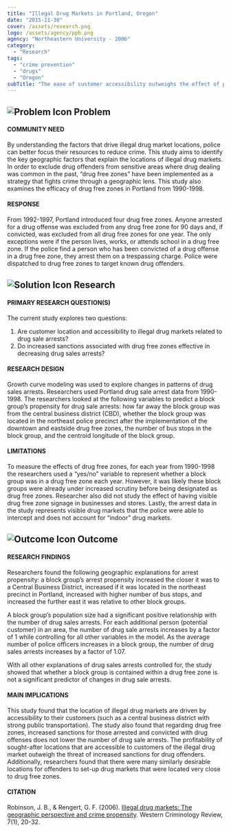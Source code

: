 ```yaml
---
title: "Illegal Drug Markets in Portland, Oregon"
date: "2015-11-30"
cover: /assets/research.png
logo: /assets/agency/ppb.png
agency: "Northeastern University - 2006"
category:
  - "Research"
tags:
  - "crime prevention"
  - "drugs"
  - "Oregon"
subTitle: "The ease of customer accessibility outweighs the effect of possible sanctions in the presence and location of outdoor illegal drug markets."
---
```


## ![Problem Icon](https://github.com/google/material-design-icons/raw/master/alert/1x_web/ic_error_outline_black_48dp.png "Problem") Problem

#### COMMUNITY NEED

By understanding the factors that drive illegal drug market locations, police can better focus their resources to reduce crime. This study aims to identify the key geographic factors that explain the locations of illegal drug markets. In order to exclude drug offenders from sensitive areas where drug dealing was common in the past, “drug free zones” have been implemented as a strategy that fights crime through a geographic lens. This study also examines the efficacy of drug free zones in Portland from 1990-1998.

#### RESPONSE

From 1992-1997, Portland introduced four drug free zones. Anyone arrested for a drug offense was excluded from any drug free zone for 90 days and, if convicted, was excluded from all drug free zones for one year. The only exceptions were if the person lives, works, or attends school in a drug free zone. If the police find a person who has been convicted of a drug offense in a drug free zone, they arrest them on a trespassing charge. Police were dispatched to drug free zones to target known drug offenders.

## ![Solution Icon](https://github.com/google/material-design-icons/raw/master/action/1x_web/ic_lightbulb_outline_black_48dp.png "Solution") Research

#### PRIMARY RESEARCH QUESTION(S)

The current study explores two questions:
1. Are customer location and accessibility to illegal drug markets related to drug sale arrests?
2. Do increased sanctions associated with drug free zones effective in decreasing drug sales arrests?

#### RESEARCH DESIGN

Growth curve modeling was used to explore changes in patterns of drug sales arrests. Researchers used Portland drug sale arrest data from 1990-1998. The researchers looked at the following variables to predict a block group’s propensity for drug sale arrests: how far away the block group was from the central business district (CBD), whether the block group was located in the northeast police precinct after the implementation of the downtown and eastside drug free zones, the number of bus stops in the block group, and the centroid longitude of the block group.

#### LIMITATIONS

To measure the effects of drug free zones, for each year from 1990-1998 the researchers used a “yes/no” variable to represent whether a block group was in a drug free zone each year. However, it was likely these block groups were already under increased scrutiny before being designated as drug free zones. Researcher also did not study the effect of having visible drug free zone signage in businesses and stores. Lastly, the arrest data in the study represents visible drug markets that the police were able to intercept and does not account for “indoor” drug markets.

## ![Outcome Icon](https://github.com/google/material-design-icons/raw/master/action/1x_web/ic_view_list_black_48dp.png "Outcome") Outcome

#### RESEARCH FINDINGS

Researchers found the following geographic explanations for arrest propensity: a block group’s arrest propensity increased the closer it was to a Central Business District, increased if it was located in the northeast precinct in Portland, increased with higher number of bus stops, and increased the further east it was relative to other block groups.

A block group’s population size had a significant positive relationship with the number of drug sales arrests. For each additional person (potential customer) in an area, the number of drug sale arrests increases by a factor of 1 while controlling for all other variables in the model. As the average number of police officers increases in a block group, the number of drug sales arrests increases by a factor of 1.07.

With all other explanations of drug sales arrests controlled for, the study showed that whether a block group is contained within a drug free zone is not a significant predictor of changes in drug sale arrests.

#### MAIN IMPLICATIONS

This study found that the location of illegal drug markets are driven by accessibility to their customers (such as a central business district with strong public transportation). The study also found that regarding drug free zones, increased sanctions for those arrested and convicted with drug offenses does not lower the number of drug sale arrests. The profitability of sought-after locations that are accessible to customers of the illegal drug market outweigh the threat of increased sanctions for drug offenders. Additionally, researchers found that there were many similarly desirable locations for offenders to set-up drug markets that were located very close to drug free zones.

#### CITATION
Robinson, J. B., & Rengert, G. F. (2006). [Illegal drug markets: The geographic perspective and crime propensity](http://westerncriminology.org/documents/WCR/v07n1/wcr-071-4715-drugmarkets.pdf). Western Criminology Review, 7(1), 20-32.
